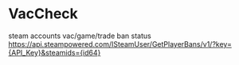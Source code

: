 # VacCheck
steam accounts vac/game/trade ban status 
https://api.steampowered.com/ISteamUser/GetPlayerBans/v1/?key={API_Key}&steamids={id64}
